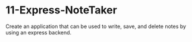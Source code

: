 # 11-Express-NoteTaker
Create an application that can be used to write, save, and delete notes by using an express backend.
